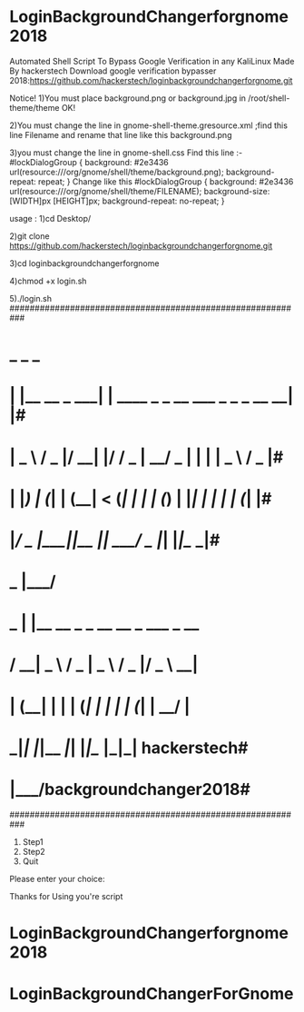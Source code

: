 # LoginBackgroundChangerforgnome2018
Automated Shell Script To Bypass Google Verification in any KaliLinux 
Made By hackerstech
Download google verification bypasser 2018:https://github.com/hackerstech/loginbackgroundchangerforgnome.git
 
Notice! 1)You must place background.png or background.jpg in /root/shell-theme/theme OK!

2)You must change the  line in gnome-shell-theme.gresource.xml ;find this line <file>Filename</file> and rename that line like this <file>background.png</file>

3)you must change the line in gnome-shell.css 
Find this line :-
#lockDialogGroup {
  background: #2e3436 url(resource:///org/gnome/shell/theme/background.png);
  background-repeat: repeat; } 
                      Change like this
#lockDialogGroup {
  background: #2e3436 url(resource:///org/gnome/shell/theme/FILENAME);
  background-size: [WIDTH]px [HEIGHT]px;
  background-repeat: no-repeat;
}


usage :
1)cd Desktop/

2)git clone https://github.com/hackerstech/loginbackgroundchangerforgnome.git

3)cd loginbackgroundchangerforgnome

4)chmod +x login.sh 

5)./login.sh
###########################################################
#  _                _                                   _ #
# | |__   __ _  ___| | ____ _ _ __ ___  _   _ _ __   __| |#
# |  _ \ / _  |/ __| |/ / _  |  __/ _ \| | | |  _ \ / _  |#
# | |_) | (_| | (__|   < (_| | | | (_) | |_| | | | | (_| |#
# |____/ \__ _|\___|_|\_\__  |_|  \___/ \__ _|_| |_|\__ _|#
#               _        |___/                            #
#          _  | |__   __ _ _ __   __ _  ___ _ __          #
#         / __|  _ \ / _  |  _ \ / _  |/ _ \  __|         #
#        | (__| | | | (_| | | | | (_| |  __/ |            #
#         \___|_| |_|\__ _|_| |_|\__  |\___|_| hackerstech#
#                                |___/backgroundchanger2018#
###########################################################

1) Step1 
2) Step2
3) Quit

Please enter your choice: 



Thanks for Using you're script 
# LoginBackgroundChangerforgnome2018
# LoginBackgroundChangerForGnome
